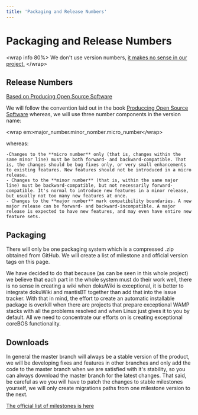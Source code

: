 ```yaml
---
title: 'Packaging and Release Numbers'
---
```


Packaging and Release Numbers
=============================

&lt;wrap info 80%&gt; We don't use version numbers, [it makes no sense
in our project.](https://blog.corebos.org/blog/nomoreversions)
&lt;/wrap&gt;

Release Numbers
---------------

[Based on Producing Open Source
Software](http://producingoss.com/en/development-cycle.html)

We will follow the convention laid out in the book [Produccing Open
Source Software](http://producingoss.com) whereas, we will use three
number components in the version name:

&lt;wrap em&gt;major\_number.minor\_nomber.micro\_number&lt;/wrap&gt;

whereas:

    -Changes to the **micro number** only (that is, changes within the same minor line) must be both forward- and backward-compatible. That is, the changes should be bug fixes only, or very small enhancements to existing features. New features should not be introduced in a micro release.
    - Changes to the **minor number** (that is, within the same major line) must be backward-compatible, but not necessarily forward-compatible. It's normal to introduce new features in a minor release, but usually not too many new features at once.
    - Changes to the **major number** mark compatibility boundaries. A new major release can be forward- and backward-incompatible. A major release is expected to have new features, and may even have entire new feature sets.

Packaging
---------

There will only be one packaging system which is a compressed .zip
obtained from GitHub. We will create a list of milestone and official
version tags on this page.

We have decided to do that because (as can be seen in this whole
project) we believe that each part in the whole system must do their
work well, there is no sense in creating a wiki when dokuWiki is
exceptional, it is better to integrate dokuWiki and mantisBT together
than add that into the issue tracker. With that in mind, the effort to
create an automatic installable package is overkill when there are
projects that prepare exceptional WAMP stacks with all the problems
resolved and when Linux just gives it to you by default. All we need to
concentrate our efforts on is creating exceptional coreBOS
functionality.

Downloads
---------

In general the master branch will always be a stable version of the
product, we will be developing fixes and features in other branches and
only add the code to the master branch when we are satisfied with it's
stability, so you can always download the master branch for the latest
changes. That said, be careful as we you will have to patch the changes
to stable milestones yourself, we will only create migrations paths from
one milestone version to the next.

[The official list of milestones is here](/en/devel/downloads)
